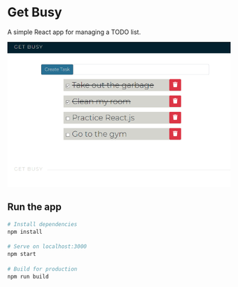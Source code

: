 # Get Busy

A simple React app for managing a TODO list.

![Alt text](/Screenshots/appScreen.png?raw=true )

## Run the app

```bash
# Install dependencies
npm install

# Serve on localhost:3000
npm start

# Build for production
npm run build
```